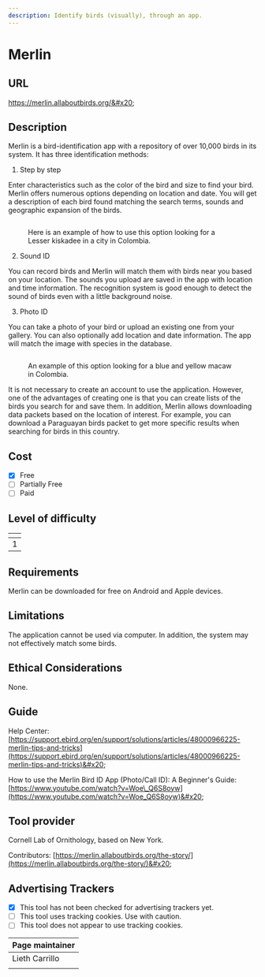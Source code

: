 ```yaml
---
description: Identify birds (visually), through an app.
---
```


# Merlin

## URL

https://merlin.allaboutbirds.org/&#x20;

## Description

Merlin is a bird-identification app with a repository of over 10,000 birds in its system. It has three identification methods:

1. Step by step

Enter characteristics such as the color of the bird and size to find your bird. Merlin offers numerous options depending on location and date. You will get a description of each bird found matching the search terms, sounds and geographic expansion of the birds.

<figure><img src=".gitbook/assets/WhatsAppVideo2025-04-04at16.02.171-ezgif.com-video-to-gif-converter (1).gif" alt=""><figcaption><p>Here is an example of how to use this option looking for a Lesser kiskadee in a city in Colombia.</p></figcaption></figure>

2. Sound ID

You can record birds and Merlin will match them with birds near you based on your location. The sounds you upload are saved in the app with location and time information. The recognition system is good enough to detect the sound of birds even with a little background noise.

3. Photo ID

You can take a photo of your bird or upload an existing one from your gallery. You can also optionally add location and date information. The app will match the image with species in the database.

<figure><img src=".gitbook/assets/WhatsAppVideo2025-04-04at16.47.231-ezgif.com-video-to-gif-converter.gif" alt=""><figcaption><p>An example of this option looking for a blue and yellow macaw in Colombia.</p></figcaption></figure>

It is not necessary to create an account to use the application. However, one of the advantages of creating one is that you can create lists of the birds you search for and save them. In addition, Merlin allows downloading data packets based on the location of interest. For example, you can download a Paraguayan birds packet to get more specific results when searching for birds in this country.

## Cost

* [x] Free
* [ ] Partially Free
* [ ] Paid

## Level of difficulty

<table><thead><tr><th data-type="rating" data-max="5"></th></tr></thead><tbody><tr><td>1</td></tr></tbody></table>

## Requirements

Merlin can be downloaded for free on Android and Apple devices.

## Limitations

The application cannot be used via computer. In addition, the system may not effectively match some birds.

## Ethical Considerations

None.

## Guide

Help Center: [https://support.ebird.org/en/support/solutions/articles/48000966225-merlin-tips-and-tricks](https://support.ebird.org/en/support/solutions/articles/48000966225-merlin-tips-and-tricks)&#x20;

How to use the Merlin Bird ID App (Photo/Call ID): A Beginner's Guide: [https://www.youtube.com/watch?v=Woe\_Q6S8oyw](https://www.youtube.com/watch?v=Woe_Q6S8oyw)&#x20;

## Tool provider

Cornell Lab of Ornithology, based on New York.

Contributors: [https://merlin.allaboutbirds.org/the-story/](https://merlin.allaboutbirds.org/the-story/)&#x20;

## Advertising Trackers

* [x] This tool has not been checked for advertising trackers yet.
* [ ] This tool uses tracking cookies. Use with caution.
* [ ] This tool does not appear to use tracking cookies.

| Page maintainer |
| --------------- |
| Lieth Carrillo  |
|                 |
